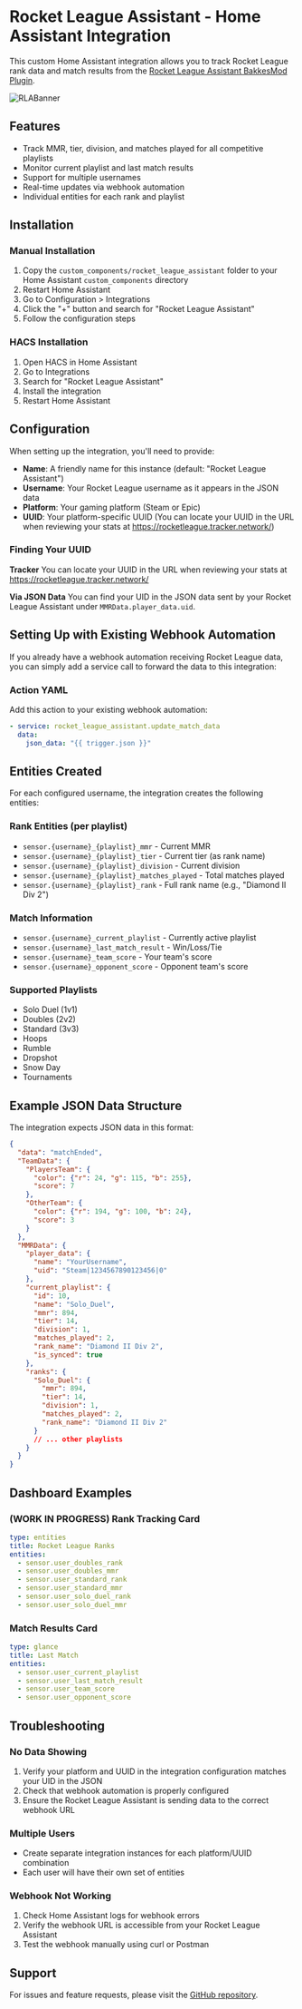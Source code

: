 # Rocket League Assistant - Home Assistant Integration

This custom Home Assistant integration allows you to track Rocket League rank data and match results from the [Rocket League Assistant BakkesMod Plugin](https://github.com/Gtt1229/RocketLeagueAssistant/).

![RLABanner](https://github.com/user-attachments/assets/0e1a93d5-99fe-4958-8c1e-f7e671fe2d62)

## Features

- Track MMR, tier, division, and matches played for all competitive playlists
- Monitor current playlist and last match results
- Support for multiple usernames
- Real-time updates via webhook automation
- Individual entities for each rank and playlist

## Installation

### Manual Installation

1. Copy the `custom_components/rocket_league_assistant` folder to your Home Assistant `custom_components` directory
2. Restart Home Assistant
3. Go to Configuration > Integrations
4. Click the "+" button and search for "Rocket League Assistant"
5. Follow the configuration steps

### HACS Installation

1. Open HACS in Home Assistant
2. Go to Integrations
3. Search for "Rocket League Assistant"
4. Install the integration
5. Restart Home Assistant

## Configuration

When setting up the integration, you'll need to provide:

- **Name**: A friendly name for this instance (default: "Rocket League Assistant")
- **Username**: Your Rocket League username as it appears in the JSON data
- **Platform**: Your gaming platform (Steam or Epic)
- **UUID**: Your platform-specific UUID (You can locate your UUID in the URL when reviewing your stats at https://rocketleague.tracker.network/)

### Finding Your UUID

**Tracker**
You can locate your UUID in the URL when reviewing your stats at https://rocketleague.tracker.network/

**Via JSON Data**
You can find your UID in the JSON data sent by your Rocket League Assistant under `MMRData.player_data.uid`.

## Setting Up with Existing Webhook Automation

If you already have a webhook automation receiving Rocket League data, you can simply add a service call to forward the data to this integration:

### Action YAML

Add this action to your existing webhook automation:

```yaml
- service: rocket_league_assistant.update_match_data
  data:
    json_data: "{{ trigger.json }}"
```

## Entities Created

For each configured username, the integration creates the following entities:

### Rank Entities (per playlist)
- `sensor.{username}_{playlist}_mmr` - Current MMR
- `sensor.{username}_{playlist}_tier` - Current tier (as rank name)
- `sensor.{username}_{playlist}_division` - Current division
- `sensor.{username}_{playlist}_matches_played` - Total matches played
- `sensor.{username}_{playlist}_rank` - Full rank name (e.g., "Diamond II Div 2")

### Match Information
- `sensor.{username}_current_playlist` - Currently active playlist
- `sensor.{username}_last_match_result` - Win/Loss/Tie
- `sensor.{username}_team_score` - Your team's score
- `sensor.{username}_opponent_score` - Opponent team's score

### Supported Playlists
- Solo Duel (1v1)
- Doubles (2v2)
- Standard (3v3)
- Hoops
- Rumble
- Dropshot
- Snow Day
- Tournaments

## Example JSON Data Structure

The integration expects JSON data in this format:

```json
{
  "data": "matchEnded",
  "TeamData": {
    "PlayersTeam": {
      "color": {"r": 24, "g": 115, "b": 255},
      "score": 7
    },
    "OtherTeam": {
      "color": {"r": 194, "g": 100, "b": 24},
      "score": 3
    }
  },
  "MMRData": {
    "player_data": {
      "name": "YourUsername",
      "uid": "Steam|1234567890123456|0"
    },
    "current_playlist": {
      "id": 10,
      "name": "Solo_Duel",
      "mmr": 894,
      "tier": 14,
      "division": 1,
      "matches_played": 2,
      "rank_name": "Diamond II Div 2",
      "is_synced": true
    },
    "ranks": {
      "Solo_Duel": {
        "mmr": 894,
        "tier": 14,
        "division": 1,
        "matches_played": 2,
        "rank_name": "Diamond II Div 2"
      }
      // ... other playlists
    }
  }
}
```

## Dashboard Examples

### (WORK IN PROGRESS) Rank Tracking Card

```yaml
type: entities
title: Rocket League Ranks
entities:
  - sensor.user_doubles_rank
  - sensor.user_doubles_mmr
  - sensor.user_standard_rank
  - sensor.user_standard_mmr
  - sensor.user_solo_duel_rank
  - sensor.user_solo_duel_mmr
```

### Match Results Card
```yaml
type: glance
title: Last Match
entities:
  - sensor.user_current_playlist
  - sensor.user_last_match_result
  - sensor.user_team_score
  - sensor.user_opponent_score
```

## Troubleshooting

### No Data Showing
1. Verify your platform and UUID in the integration configuration matches your UID in the JSON
2. Check that webhook automation is properly configured
3. Ensure the Rocket League Assistant is sending data to the correct webhook URL

### Multiple Users
- Create separate integration instances for each platform/UUID combination
- Each user will have their own set of entities

### Webhook Not Working
1. Check Home Assistant logs for webhook errors
2. Verify the webhook URL is accessible from your Rocket League Assistant
3. Test the webhook manually using curl or Postman

## Support

For issues and feature requests, please visit the [GitHub repository](https://github.com/gtt1229/RocketLeagueAssistant-Companion).
